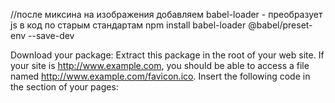 
//после миксина на изображения добавляем babel-loader - преобразует js в код по старым стандартам
npm install babel-loader @babel/preset-env --save-dev

Download your package: 
Extract this package in the root of your web site. If your site is http://www.example.com, you should be able to access a file named http://www.example.com/favicon.ico.
Insert the following code in the <head> section of your pages:
<link rel="apple-touch-icon" sizes="180x180" href="/apple-touch-icon.png">
<link rel="icon" type="image/png" sizes="32x32" href="/favicon-32x32.png">
<link rel="icon" type="image/png" sizes="16x16" href="/favicon-16x16.png">
<link rel="manifest" href="/site.webmanifest">
<link rel="mask-icon" href="/safari-pinned-tab.svg" color="#5bbad5">
<meta name="msapplication-TileColor" content="#da532c">
<meta name="theme-color" content="#ffffff">